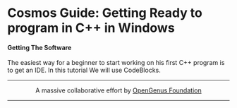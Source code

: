 # Cosmos Guide: Getting Ready to program in C++ in Windows
<b1> <b>Getting The Software</b> </b1> <br> <br>
The easiest way for a beginner to start working on his first C++ program is to get an IDE. In this tutorial We will use CodeBlocks.


---

<p align="center">
	A massive collaborative effort by <a href="https://github.com/OpenGenus/cosmos">OpenGenus Foundation</a> 
</p>

---
